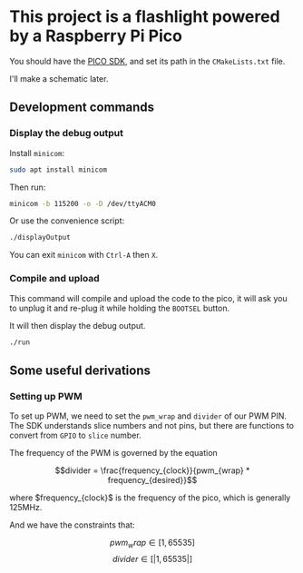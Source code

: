 # This project is a flashlight powered by a Raspberry Pi Pico

You should have the [PICO SDK](https://github.com/raspberrypi/pico-sdk),
and set its path in the `CMakeLists.txt` file.

I'll make a schematic later.

## Development commands

### Display the debug output

Install `minicom`:

```bash
sudo apt install minicom
```

Then run:

```bash
minicom -b 115200 -o -D /dev/ttyACM0
```

Or use the convenience script:

```bash
./displayOutput
```

You can exit `minicom` with `Ctrl-A` then `X`.

### Compile and upload

This command will compile and upload the code to the pico,
it will ask you to unplug it and re-plug it while holding the `BOOTSEL` button.

It will then display the debug output.

```bash
./run
```

## Some useful derivations

### Setting up PWM

To set up PWM, we need to set the `pwm_wrap` and `divider` of our PWM PIN.
The SDK understands slice numbers and not pins, but there are functions to convert from `GPIO` to `slice` number.

The frequency of the PWM is governed by the equation


$$divider = \frac{frequency_{clock}}{pwm_{wrap} * frequency_{desired}}$$

where \$frequency_{clock}\$ is the frequency of the pico, which is generally 125MHz.

And we have the constraints that:

$$pwm_wrap \in [1, 65535]$$
$$divider \in [|1, 65535|]$$

